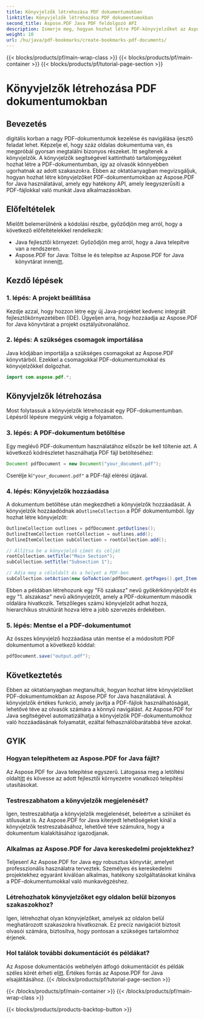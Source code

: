 ```yaml
---
title: Könyvjelzők létrehozása PDF dokumentumokban
linktitle: Könyvjelzők létrehozása PDF dokumentumokban
second_title: Aspose.PDF Java PDF feldolgozó API
description: Ismerje meg, hogyan hozhat létre PDF-könyvjelzőket az Aspose.PDF for Java segítségével. Fokozza a dokumentumok navigációját és a felhasználói élményt. Lépésről lépésre útmutató forráskóddal.
weight: 10
url: /hu/java/pdf-bookmarks/create-bookmarks-pdf-documents/
---
```


{{< blocks/products/pf/main-wrap-class >}}
{{< blocks/products/pf/main-container >}}
{{< blocks/products/pf/tutorial-page-section >}}

# Könyvjelzők létrehozása PDF dokumentumokban


## Bevezetés

digitális korban a nagy PDF-dokumentumok kezelése és navigálása ijesztő feladat lehet. Képzelje el, hogy száz oldalas dokumentuma van, és megpróbál gyorsan megtalálni bizonyos részeket. Itt segítenek a könyvjelzők. A könyvjelzők segítségével kattintható tartalomjegyzéket hozhat létre a PDF-dokumentumban, így az olvasók könnyebben ugorhatnak az adott szakaszokra. Ebben az oktatóanyagban megvizsgáljuk, hogyan hozhat létre könyvjelzőket PDF-dokumentumokban az Aspose.PDF for Java használatával, amely egy hatékony API, amely leegyszerűsíti a PDF-fájlokkal való munkát Java alkalmazásokban.

## Előfeltételek

Mielőtt belemerülnénk a kódolási részbe, győződjön meg arról, hogy a következő előfeltételekkel rendelkezik:

- Java fejlesztői környezet: Győződjön meg arról, hogy a Java telepítve van a rendszeren.
-  Aspose.PDF for Java: Töltse le és telepítse az Aspose.PDF for Java könyvtárat innen[itt](https://releases.aspose.com/pdf/java/).

## Kezdő lépések

### 1. lépés: A projekt beállítása

Kezdje azzal, hogy hozzon létre egy új Java-projektet kedvenc integrált fejlesztőkörnyezetében (IDE). Ügyeljen arra, hogy hozzáadja az Aspose.PDF for Java könyvtárat a projekt osztályútvonalához.

### 2. lépés: A szükséges csomagok importálása

Java kódjában importálja a szükséges csomagokat az Aspose.PDF könyvtárból. Ezekkel a csomagokkal PDF-dokumentumokkal és könyvjelzőkkel dolgozhat.

```java
import com.aspose.pdf.*;
```

## Könyvjelzők létrehozása

Most folytassuk a könyvjelzők létrehozását egy PDF-dokumentumban. Lépésről lépésre megyünk végig a folyamaton.

### 3. lépés: A PDF-dokumentum betöltése

Egy meglévő PDF-dokumentum használatához először be kell töltenie azt. A következő kódrészletet használhatja PDF fájl betöltéséhez:

```java
Document pdfDocument = new Document("your_document.pdf");
```

 Cserélje ki`"your_document.pdf"` a PDF-fájl elérési útjával.

### 4. lépés: Könyvjelzők hozzáadása

 A dokumentum betöltése után megkezdheti a könyvjelzők hozzáadását. A könyvjelzők hozzáadódnak a`OutlineCollection` a PDF dokumentumból. Így hozhat létre könyvjelzőt:

```java
OutlineCollection outlines = pdfDocument.getOutlines();
OutlineItemCollection rootCollection = outlines.add();
OutlineItemCollection subCollection = rootCollection.add();

// Állítsa be a könyvjelző címét és célját
rootCollection.setTitle("Main Section");
subCollection.setTitle("Subsection 1");

// Adja meg a céloldalt és a helyet a PDF-ben
subCollection.setAction(new GoToAction(pdfDocument.getPages().get_Item(1)));
```

Ebben a példában létrehozunk egy "Fő szakasz" nevű gyökérkönyvjelzőt és egy "1. alszakasz" nevű alkönyvjelzőt, amely a PDF-dokumentum második oldalára hivatkozik. Tetszőleges számú könyvjelzőt adhat hozzá, hierarchikus struktúrát hozva létre a jobb szervezés érdekében.

### 5. lépés: Mentse el a PDF-dokumentumot

Az összes könyvjelző hozzáadása után mentse el a módosított PDF dokumentumot a következő kóddal:

```java
pdfDocument.save("output.pdf");
```

## Következtetés

Ebben az oktatóanyagban megtanultuk, hogyan hozhat létre könyvjelzőket PDF-dokumentumokban az Aspose.PDF for Java használatával. A könyvjelzők értékes funkció, amely javítja a PDF-fájlok használhatóságát, lehetővé téve az olvasók számára a könnyű navigálást. Az Aspose.PDF for Java segítségével automatizálhatja a könyvjelzők PDF-dokumentumokhoz való hozzáadásának folyamatát, ezáltal felhasználóbarátabbá téve azokat.

## GYIK

### Hogyan telepíthetem az Aspose.PDF for Java fájlt?

 Az Aspose.PDF for Java telepítése egyszerű. Látogassa meg a letöltési oldalt[itt](https://releases.aspose.com/pdf/java/) és kövesse az adott fejlesztői környezetre vonatkozó telepítési utasításokat.

### Testreszabhatom a könyvjelzők megjelenését?

Igen, testreszabhatja a könyvjelzők megjelenését, beleértve a színüket és stílusukat is. Az Aspose.PDF for Java kiterjedt lehetőségeket kínál a könyvjelzők testreszabásához, lehetővé téve számukra, hogy a dokumentum kialakításához igazodjanak.

### Alkalmas az Aspose.PDF for Java kereskedelmi projektekhez?

Teljesen! Az Aspose.PDF for Java egy robusztus könyvtár, amelyet professzionális használatra terveztek. Személyes és kereskedelmi projektekhez egyaránt kiválóan alkalmas, hatékony szolgáltatásokat kínálva a PDF-dokumentumokkal való munkavégzéshez.

### Létrehozhatok könyvjelzőket egy oldalon belül bizonyos szakaszokhoz?

Igen, létrehozhat olyan könyvjelzőket, amelyek az oldalon belül meghatározott szakaszokra hivatkoznak. Ez precíz navigációt biztosít olvasói számára, biztosítva, hogy pontosan a szükséges tartalomhoz érjenek.

### Hol találok további dokumentációt és példákat?

 Az Aspose dokumentációs webhelyén átfogó dokumentációt és példák széles körét érheti el[itt](https://reference.aspose.com/pdf/java/). Értékes forrás az Aspose.PDF for Java elsajátításához.
{{< /blocks/products/pf/tutorial-page-section >}}

{{< /blocks/products/pf/main-container >}}
{{< /blocks/products/pf/main-wrap-class >}}

{{< blocks/products/products-backtop-button >}}

